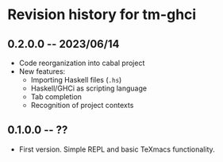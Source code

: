 # Revision history for tm-ghci
## 0.2.0.0 -- 2023/06/14

* Code reorganization into cabal project
* New features:
    * Importing Haskell files (`.hs`)
    * Haskell/GHCi as scripting language
    * Tab completion
    * Recognition of project contexts

## 0.1.0.0 -- ??

* First version. Simple REPL and basic TeXmacs functionality.

